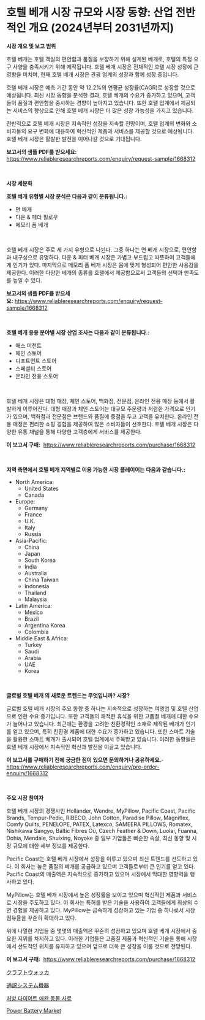 <p><h1>호텔 베개 시장 규모와 시장 동향: 산업 전반적인 개요 (2024년부터 2031년까지)</h1></p><p><strong>시장 개요 및 보고 범위</strong></p>
<p><p>호텔 베개는 호텔 객실의 편안함과 품질을 보장하기 위해 설계된 베개로, 호텔의 특정 요구 사양을 충족시키기 위해 제작됩니다. 호텔 베개 시장은 전체적인 호텔 시장 성장에 큰 영향을 미치며, 현재 호텔 베개 시장은 관광 업계의 성장과 함께 성장 중입니다. </p><p>호텔 베개 시장은 예측 기간 동안 약 12.2%의 연평균 성장률(CAGR)로 성장할 것으로 예상됩니다. 최신 시장 동향을 분석한 결과, 호텔 베개의 수요가 증가하고 있으며, 고객들이 품질과 편안함을 중시하는 경향이 높아지고 있습니다. 또한 호텔 업계에서 제공되는 서비스의 향상으로 인해 호텔 베개 시장은 더 많은 성장 가능성을 가지고 있습니다.</p><p>전반적으로 호텔 베개 시장은 지속적인 성장을 지속할 전망이며, 호텔 업계의 변화와 소비자들의 요구 변화에 대응하여 혁신적인 제품과 서비스를 제공할 것으로 예상됩니다. 호텔 베개 시장은 활발한 발전을 이어나갈 것으로 기대됩니다.</p></p>
<p><strong>보고서의 샘플 PDF를 받으세요:</strong> <a href="https://www.reliableresearchreports.com/enquiry/request-sample/1668312">https://www.reliableresearchreports.com/enquiry/request-sample/1668312</a></p>
<p>&nbsp;</p>
<p><strong>시장 세분화</strong></p>
<p><strong>호텔 베개 유형별 시장 분석은 다음과 같이 분류됩니다.:</strong></p>
<p><ul><li>면 베개</li><li>다운 & 페더 필로우</li><li>메모리 폼 베개</li></ul></p>
<p>&nbsp;</p>
<p><p>호텔 베개 시장은 주로 세 가지 유형으로 나뉜다. 그중 하나는 면 베개 시장으로, 편안함과 내구성으로 유명하다. 다운 & 피터 베개 시장은 가볍고 부드럽고 따뜻하여 고객들에게 인기가 있다. 마지막으로 메모리 폼 베개 시장은 몸에 맞게 형성되어 편안한 사용감을 제공한다. 이러한 다양한 베개의 종류를 호텔에서 제공함으로써 고객들의 선택과 만족도를 높일 수 있다.</p></p>
<p><strong>보고서의 샘플 PDF를 받으세요:</strong>&nbsp;<a href="https://www.reliableresearchreports.com/enquiry/request-sample/1668312">https://www.reliableresearchreports.com/enquiry/request-sample/1668312</a></p>
<p>&nbsp;</p>
<p><strong> 호텔 베개 응용 분야별 시장 산업 조사는 다음과 같이 분류됩니다.:</strong></p>
<p><ul><li>매스 머천트</li><li>체인 스토어</li><li>디포트먼트 스토어</li><li>스페셜티 스토어</li><li>온라인 전용 스토어</li></ul></p>
<p>&nbsp;</p>
<p><p>호텔 베개 시장은 대형 매장, 체인 스토어, 백화점, 전문점, 온라인 전용 매장 등에서 활발하게 이루어진다. 대형 매장과 체인 스토어는 대규모 주문량과 저렴한 가격으로 인기가 있으며, 백화점과 전문점은 브랜드와 품질에 중점을 두고 고객을 유치한다. 온라인 전용 매장은 편리한 쇼핑 경험을 제공하여 많은 소비자들이 선호한다. 호텔 베개 시장은 다양한 유통 채널을 통해 다양한 고객층에게 서비스를 제공한다.</p></p>
<p><strong>이 보고서 구매:</strong>&nbsp; <a href="https://www.reliableresearchreports.com/purchase/1668312">https://www.reliableresearchreports.com/purchase/1668312</a></p>
<p>&nbsp;</p>
<p><strong>지역 측면에서 호텔 베개 지역별로 이용 가능한 시장 플레이어는 다음과 같습니다.:</strong></p>
<p><ul>
    <li>
        North America:
        <ul>
            <li>United States</li>
            <li>Canada</li>
        </ul>
    </li>
    <li>
        Europe:
        <ul>
            <li>Germany</li>
            <li>France</li>
            <li>U.K.</li>
            <li>Italy</li>
            <li>Russia</li>
        </ul>
    </li>
    <li>
        Asia-Pacific:
        <ul>
            <li>China</li>
            <li>Japan</li>
            <li>South Korea</li>
            <li>India</li>
            <li>Australia</li>
            <li>China Taiwan</li>
            <li>Indonesia</li>
            <li>Thailand</li>
            <li>Malaysia</li>
        </ul>
    </li>
    <li>
        Latin America:
        <ul>
            <li>Mexico</li>
            <li>Brazil</li>
            <li>Argentina Korea</li>
            <li>Colombia</li>
        </ul>
    </li>
    <li>
        Middle East & Africa:
        <ul>
            <li>Turkey</li>
            <li>Saudi</li>
            <li>Arabia</li>
            <li>UAE</li>
            <li>Korea</li>
        </ul>
    </li>
    </ul></p>
<p>&nbsp;</p>
<p><strong>글로벌 호텔 베개 의 새로운 트렌드는 무엇입니까? 시장?</strong></p>
<p><p>글로벌 호텔 베개 시장의 주요 동향 중 하나는 지속적으로 성장하는 여행업 및 호텔 산업으로 인한 수요 증가입니다. 또한 고객들의 쾌적한 휴식을 위한 고품질 베개에 대한 수요가 늘어나고 있습니다. 최근에는 환경을 고려한 친환경적인 소재로 제작된 베개가 인기를 얻고 있으며, 특히 친환경 제품에 대한 수요가 증가하고 있습니다. 또한 스마트 기술을 활용한 스마트 베개가 출시되어 호텔 업계에서 주목받고 있습니다. 이러한 동향들은 호텔 베개 시장에서 지속적인 혁신과 발전을 이끌고 있습니다.</p></p>
<p><strong>이 보고서를 구매하기 전에 궁금한 점이 있으면 문의하거나 공유하세요.</strong>- <a href="https://www.reliableresearchreports.com/enquiry/pre-order-enquiry/1668312">https://www.reliableresearchreports.com/enquiry/pre-order-enquiry/1668312</a></p>
<p>&nbsp;</p>
<p><strong>주요 시장 참여자</strong></p>
<p><p>호텔 베개 시장의 경쟁사인 Hollander, Wendre, MyPillow, Pacific Coast, Pacific Brands, Tempur-Pedic, RIBECO, John Cotton, Paradise Pillow, Magniflex, Comfy Quilts, PENELOPE, PATEX, Latexco, SAMEERA PILLOWS, Romatex, Nishikawa Sangyo, Baltic Fibres Oü, Czech Feather & Down, Luolai, Fuanna, Dohia, Mendale, Shuixing, Noyoke 중 일부 기업들은 삐순한 속살, 최신 동향 및 시장 규모에 대한 세부 정보를 제공한다. </p><p>Pacific Coast는 호텔 베개 시장에서 성장을 이루고 있으며 최신 트렌드를 선도하고 있다. 이 회사는 높은 품질의 베개를 공급하고 있으며 고객들로부터 큰 인기를 얻고 있다. Pacific Coast의 매출액은 지속적으로 증가하고 있으며 시장에서 막대한 영향력을 행사하고 있다. </p><p>MyPillow는 호텔 베개 시장에서 높은 성장률을 보이고 있으며 혁신적인 제품과 서비스로 시장을 주도하고 있다. 이 회사는 특허를 받은 기술을 사용하여 고객들에게 최상의 수면 경험을 제공하고 있다. MyPillow는 급속하게 성장하고 있는 기업 중 하나로서 시장 점유율을 꾸준히 확대하고 있다.</p><p>위에 나열한 기업들 중 몇몇의 매출액은 꾸준히 성장하고 있으며 호텔 베개 시장에서 중요한 지위를 차지하고 있다. 이러한 기업들은 고품질 제품과 혁신적인 기술을 통해 시장에서 선도적인 위치를 유지하고 있으며 앞으로 더욱 큰 성장을 이룰 것으로 전망된다.</p></p>
<p><strong>이 보고서 구매:</strong>&nbsp;&nbsp;<a href="https://www.reliableresearchreports.com/purchase/1668312">https://www.reliableresearchreports.com/purchase/1668312</a></p>
<p><p><a href="https://medium.com/@harmonybogan1944/2024%E5%B9%B4%E3%81%8B%E3%82%892031%E5%B9%B4%E3%81%BE%E3%81%A7%E3%81%AE%E6%9C%9F%E9%96%93%E3%81%AE%E3%81%9F%E3%82%81%E3%81%AB%E4%BA%88%E6%B8%AC%E3%81%95%E3%82%8C%E3%81%9F%E3%82%AF%E3%83%A9%E3%83%95%E3%83%88-%E3%82%A6%E3%82%A9%E3%83%83%E3%82%AB%E5%B8%82%E5%A0%B4%E3%81%AE%E5%88%86%E6%9E%90%E3%81%A8%E8%A6%8F%E6%A8%A1-61dd6361ee64">クラフトウォッカ</a></p><p><a href="https://github.com/ksxzwxabcuynh011/Market-Research-Report-List-1/blob/main/295900816439.md">通訳システム機器</a></p><p><a href="https://medium.com/@elod.85/%EC%B2%98%EB%B0%A9%EC%8B%9D-%EC%82%AC%EB%A3%8C-%EC%8B%9C%EC%9E%A5%EC%9D%80-%EC%8B%9C%EC%9E%A5-%EC%A0%90%EC%9C%A0%EC%9C%A8-%EA%B7%9C%EB%AA%A8-%EB%B0%8F-2031%EB%85%84%EA%B9%8C%EC%A7%80%EC%9D%98-%EC%98%88%EC%B8%A1%EA%B9%8C%EC%A7%80-%EC%A7%91%EC%A4%91%ED%95%98%EA%B3%A0-%EC%9E%88%EC%8A%B5%EB%8B%88%EB%8B%A4-aade81377bd9">처방 다이어트 애완 동물 사료</a></p><p><a href="https://github.com/BryceTownsendr/Market-Research-Report-List-4/blob/main/power-battery-market.md">Power Battery Market</a></p></p>
